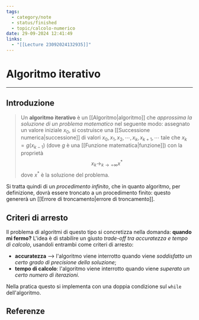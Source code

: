 ```yaml
---
tags:
  - category/note
  - status/finished
  - topic/calcolo-numerico
date: 29-09-2024 12:41:49
links:
  - "[[Lecture 23092024132935]]"
---
```

# Algoritmo iterativo
---
## Introduzione
> Un **algoritmo iterativo** è un [[Algoritmo|algoritmo]] che _approssima la soluzione di un problema matematico_ nel seguente modo: assegnato un valore iniziale $x_{0}$, si costruisce una [[Successione numerica|successione]] di valori $x_{0}, x_{1}, x_{2}, \cdots, x_{k}, x_{k+1}, \cdots$ tale che $x_{k} = g(x_{k-1})$ (dove $g$ è una [[Funzione matematica|funzione]]) con la proprietà
> $$x_{k} \longrightarrow_{k \to +\infty} x^{*}$$
> dove $x^{*}$ è la soluzione del problema.

Si tratta quindi di un _procedimento infinito_, che in quanto algoritmo, per definizione, dovrà essere troncato a un procedimento finito: questo genererà un [[Errore di troncamento|errore di troncamento]].

## Criteri di arresto
Il problema di algoritmi di questo tipo si concretizza nella domanda: **quando mi fermo?** L'idea è di stabilire un giusto _trade-off tra accuratezza e tempo di calcolo_, usandoli entrambi come criteri di arresto:
- **accuratezza** --> l'algoritmo viene interrotto quando viene _soddisfatto un certo grado di precisione della soluzione_;
- **tempo di calcolo**: l'algoritmo viene interrotto quando viene _superato un certo numero di iterazioni_.

Nella pratica questo si implementa con una doppia condizione sul `while` dell'algoritmo.

## Referenze
